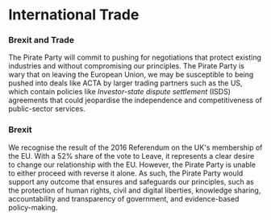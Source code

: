 # International Trade

### Brexit and Trade

The Pirate Party will commit to pushing for negotiations that protect existing
industries and without compromising our principles. The Pirate Party is wary
that on leaving the European Union, we may be susceptible to being pushed into
deals like ACTA by larger trading partners such as the US, which contain
policies like *Investor-state dispute settlement* (ISDS) agreements that could
jeopardise the independence and competitiveness of public-sector services.

### Brexit

We recognise the result of the 2016 Referendum on the UK's membership of the EU.
With a 52% share of the vote to Leave, it represents a clear desire to change
our relationship with the EU. However, the Pirate Party is unable to either
proceed with reverse it alone. As such, the Pirate Party would
support any outcome that ensures and safeguards our principles, such as the
protection of human rights, civil  and digital liberties,  knowledge sharing,
accountability and transparency of government, and evidence-based policy-making.
